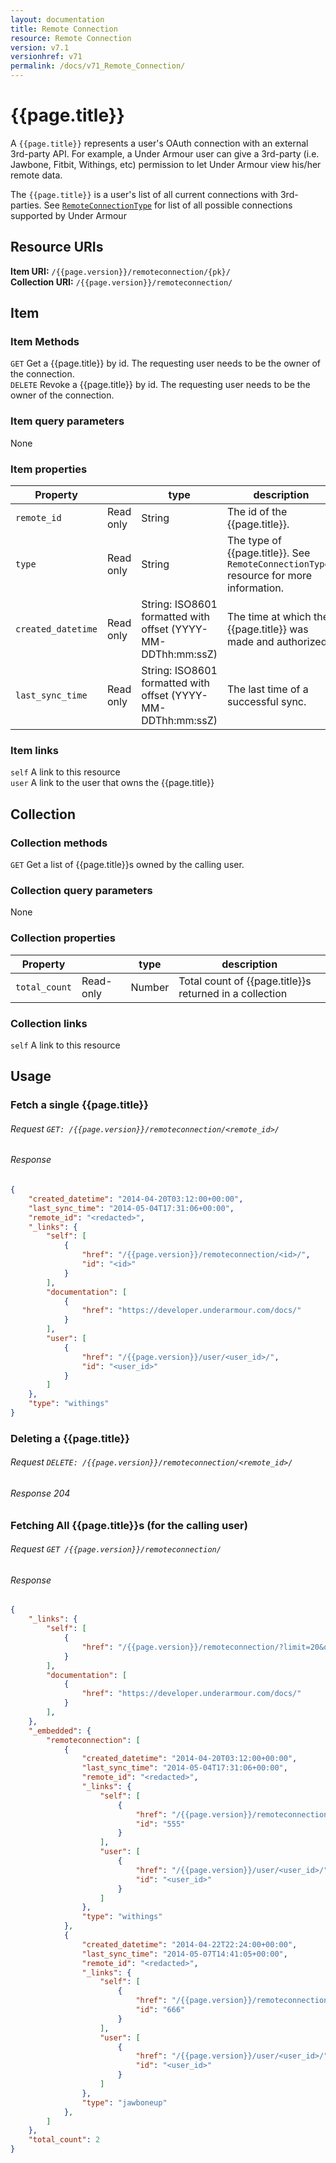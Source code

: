 ```yaml
---
layout: documentation
title: Remote Connection
resource: Remote Connection
version: v7.1
versionhref: v71
permalink: /docs/v71_Remote_Connection/
---
```


# {{page.title}}

A `{{page.title}}` represents a user's OAuth connection with an external 3rd-party API. For example, a Under Armour user can give a 3rd-party (i.e. Jawbone, Fitbit, Withings, etc) permission to let Under Armour view his/her remote data.

The `{{page.title}}` is a user's list of all current connections with 3rd-parties. See [`RemoteConnectionType`](/docs/{{page.versionhref}}_Remote_Connection_Type) for list of all possible connections supported by Under Armour

## Resource URIs

**Item URI:** `/{{page.version}}/remoteconnection/{pk}/`  
**Collection URI:** `/{{page.version}}/remoteconnection/`  

## Item

### Item Methods

`GET` Get a {{page.title}} by id. The requesting user needs to be the owner of the connection.  
`DELETE` Revoke a {{page.title}} by id. The requesting user needs to be the owner of the connection.

### Item query parameters

None

### Item properties <a name="itemproperties"></a>

| Property           |           | type                                                         | description                                                                               |
|--------------------|-----------|--------------------------------------------------------------|-------------------------------------------------------------------------------------------|
| `remote_id`        | Read only | String                                                       | The id of the {{page.title}}.                                                          |
| `type`             | Read only | String                                                       | The type of {{page.title}}. See `RemoteConnectionTypes` resource for more information. |
| `created_datetime` | Read only | String: ISO8601 formatted with offset (YYYY-MM-DDThh:mm:ssZ) | The time at which the {{page.title}} was made and authorized.                          |
| `last_sync_time`   | Read only | String: ISO8601 formatted with offset (YYYY-MM-DDThh:mm:ssZ) | The last time of a successful sync.                                                       |

### Item links <a name="itemlinks"></a>

`self` A link to this resource  
`user` A link to the user that owns the {{page.title}}

## Collection

### Collection methods

`GET` Get a list of {{page.title}}s owned by the calling user.

### Collection query parameters

None

### Collection properties

| Property      |           | type   | description                                                |
|---------------|-----------|--------|------------------------------------------------------------|
| `total_count` | Read-only | Number | Total count of {{page.title}}s returned in a collection |

### Collection links

`self` A link to this resource

## Usage

### Fetch a single {{page.title}}

###### Request `GET: /{{page.version}}/remoteconnection/<remote_id>/`

###### Response

```json
{
    "created_datetime": "2014-04-20T03:12:00+00:00",
    "last_sync_time": "2014-05-04T17:31:06+00:00",
    "remote_id": "<redacted>",
    "_links": {
        "self": [
            {
                "href": "/{{page.version}}/remoteconnection/<id>/",
                "id": "<id>"
            }
        ],
        "documentation": [
            {
                "href": "https://developer.underarmour.com/docs/"
            }
        ],
        "user": [
            {
                "href": "/{{page.version}}/user/<user_id>/",
                "id": "<user_id>"
            }
        ]
    },
    "type": "withings"
}
```

### Deleting a {{page.title}}

###### Request `DELETE: /{{page.version}}/remoteconnection/<remote_id>/`

###### Response 204

### Fetching All {{page.title}}s (for the calling user)

###### Request `GET /{{page.version}}/remoteconnection/`

###### Response

```json
{
    "_links": {
        "self": [
            {
                "href": "/{{page.version}}/remoteconnection/?limit=20&offset=0"
            }
        ],
        "documentation": [
            {
                "href": "https://developer.underarmour.com/docs/"
            }
        ],
    },
    "_embedded": {
        "remoteconnection": [
            {
                "created_datetime": "2014-04-20T03:12:00+00:00",
                "last_sync_time": "2014-05-04T17:31:06+00:00",
                "remote_id": "<redacted>",
                "_links": {
                    "self": [
                        {
                            "href": "/{{page.version}}/remoteconnection/555/",
                            "id": "555"
                        }
                    ],
                    "user": [
                        {
                            "href": "/{{page.version}}/user/<user_id>/",
                            "id": "<user_id>"
                        }
                    ]
                },
                "type": "withings"
            },
            {
                "created_datetime": "2014-04-22T22:24:00+00:00",
                "last_sync_time": "2014-05-07T14:41:05+00:00",
                "remote_id": "<redacted>",
                "_links": {
                    "self": [
                        {
                            "href": "/{{page.version}}/remoteconnection/666/",
                            "id": "666"
                        }
                    ],
                    "user": [
                        {
                            "href": "/{{page.version}}/user/<user_id>/",
                            "id": "<user_id>"
                        }
                    ]
                },
                "type": "jawboneup"
            },
        ]
    },
    "total_count": 2
}
```
